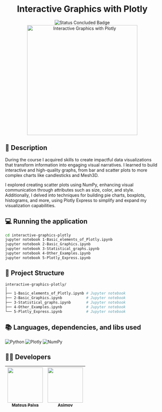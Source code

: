 <h1 align="center">Interactive Graphics with Plotly</h1>

<p align="center">
  <img src="http://img.shields.io/static/v1?label=STATUS&message=CONCLUDED&color=GREEN&style=for-the-badge" alt="Status Concluded Badge">
  <br>
  <img height="360em" src="https://github.com/user-attachments/assets/db447650-8826-41d7-99ca-d0333566cc98" alt="Interactive Graphics with Plotly">
</p>

## 📂 Description
During the course I acquired skills to create impactful data visualizations that transform information into engaging visual narratives. I learned to build interactive and high-quality graphs, from bar and scatter plots to more complex charts like candlesticks and Mesh3D.

I explored creating scatter plots using NumPy, enhancing visual communication through attributes such as size, color, and style. Additionally, I delved into techniques for building pie charts, boxplots, histograms, and more, using Plotly Express to simplify and expand my visualization capabilities.

## 💻 Running the application 
```bash
cd interactive-graphics-plotly
jupyter notebook 1-Basic_elements_of_Plotly.ipynb
jupyter notebook 2-Basic_Graphics.ipynb
jupyter notebook 3-Statistical_graphs.ipynb
jupyter notebook 4-Other_Examples.ipynb
jupyter notebook 5-Plotly_Express.ipynb
```

## 📝 Project Structure
```bash
interactive-graphics-plotly/
│
├── 1-Basic_elements_of_Plotly.ipynb # Jupyter notebook
├── 2-Basic_Graphics.ipynb           # Jupyter notebook
├── 3-Statistical_graphs.ipynb       # Jupyter notebook
├── 4-Other_Examples.ipynb           # Jupyter notebook
└── 5-Plotly_Express.ipynb           # Jupyter notebook
```

## 📚 Languages, dependencies, and libs used
<div style="display: inline_block">
   
  ![Python](https://img.shields.io/badge/python-3670A0?style=for-the-badge&logo=python&logoColor=ffdd54)
  ![Plotly](https://img.shields.io/badge/Plotly-%233F4F75.svg?style=for-the-badge&logo=plotly&logoColor=white)
  ![NumPy](https://img.shields.io/badge/numpy-%23013243.svg?style=for-the-badge&logo=numpy&logoColor=white)
  
</div>
          
## 🙋‍♂️ Developers
| [<img src="https://avatars.githubusercontent.com/u/106707389?s=400&u=c01ee84b19a35b975ac9634deb3baf48d681a4c5&v=4" width=115><br><sub>Mateus Paiva</sub>](https://github.com/mateusopaiva) | [<img src="https://github.com/mateusopaiva/calculadora/assets/106707389/79e6439c-2110-419b-bdaa-afec6404f65c" width=115><br><sub>Asimov</sub>](https://asimov.academy/)  |
| :---: | :---: |
